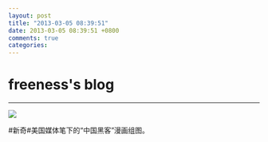 ```yaml
---
layout: post
title: "2013-03-05 08:39:51"
date: 2013-03-05 08:39:51 +0800
comments: true
categories: 
---
```


# freeness's blog

----------

![](http://okqmqrbgo.bkt.clouddn.com/201303050839511.jpg)

>
\#新奇\#美国媒体笔下的“中国黑客”漫画组图。